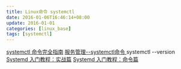 ```yaml
---
title: Linux命令 systemctl
date: 2016-01-06T16:46:14+08:00
update: 2016-01-01
categories: [linux_base]
tags: [systemctl]
---
```

[systemctl 命令完全指南](http://www.linuxidc.com/Linux/2015-07/120833.htm)
[	服务管理--systemctl命令 ](http://my.oschina.net/5lei/blog/191370)
systemctl --version
[Systemd 入门教程：实战篇](http://www.ruanyifeng.com/blog/2016/03/systemd-tutorial-part-two.html)
[Systemd 入门教程：命令篇](http://www.ruanyifeng.com/blog/2016/03/systemd-tutorial-commands.html)
